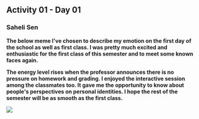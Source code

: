 ## Activity 01 - Day 01
### Saheli Sen

**The below meme I've chosen to describe my emotion on the first day of the school as well as first class.
I was pretty much excited and enthusiastic for the 
first class of this semester and to meet some known faces again.**


**The energy level rises when the professor announces there is no pressure on homework and grading.
I enjoyed the interactive session among the classmates too.
It gave me the opportunity to know about people's perspectives on personal identities.
I hope the rest of the semester will be as smooth as the first class.**




![](https://www.mememaker.net/static/images/memes/3678486.jpg)
